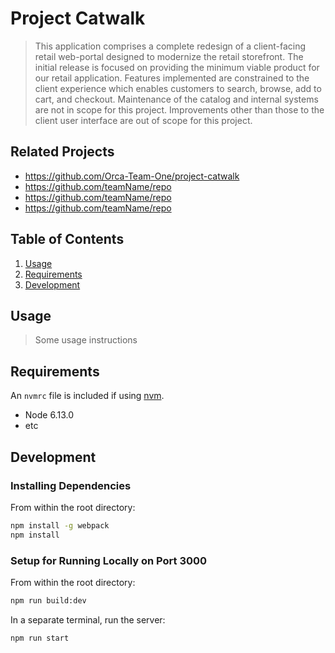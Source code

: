 # Project Catwalk

> This application comprises a complete redesign of a client-facing retail web-portal designed to modernize the retail storefront. The initial release is focused on providing the minimum viable product for our retail application. Features implemented are constrained to the client experience which enables customers to search, browse, add to cart, and checkout. Maintenance of the catalog and internal systems are not in scope for this project. Improvements other than those to the client user interface are out of scope for this project.

## Related Projects

- https://github.com/Orca-Team-One/project-catwalk
- https://github.com/teamName/repo
- https://github.com/teamName/repo
- https://github.com/teamName/repo

## Table of Contents

1. [Usage](#Usage)
1. [Requirements](#requirements)
1. [Development](#development)

## Usage

> Some usage instructions

## Requirements

An `nvmrc` file is included if using [nvm](https://github.com/creationix/nvm).

- Node 6.13.0
- etc

## Development

### Installing Dependencies

From within the root directory:

```sh
npm install -g webpack
npm install
```

### Setup for Running Locally on Port 3000

From within the root directory:

```sh
npm run build:dev
```

In a separate terminal, run the server:

```sh
npm run start
```
